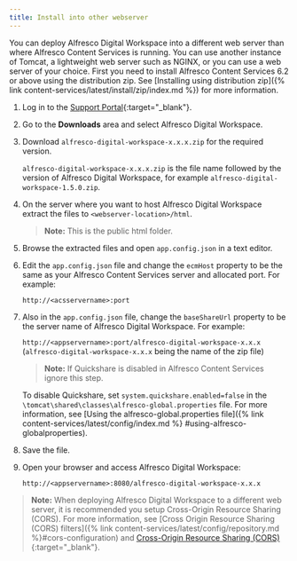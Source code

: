 ```yaml
---
title: Install into other webserver
---
```

You can deploy Alfresco Digital Workspace into a different web server than where Alfresco Content Services is running. You can use another instance of Tomcat, a lightweight web server such as NGINX, or you can use a web server of your choice. First you need to install Alfresco Content Services 6.2 or above using the distribution zip. See [Installing using distribution zip]({% link content-services/latest/install/zip/index.md %}) for more information.

1. Log in to the [Support Portal](https://support.alfresco.com/){:target="_blank"}.

2. Go to the **Downloads** area and select Alfresco Digital Workspace.

3. Download `alfresco-digital-workspace-x.x.x.zip` for the required version.

   `alfresco-digital-workspace-x.x.x.zip` is the file name followed by the version of Alfresco Digital Workspace, for example `alfresco-digital-workspace-1.5.0.zip`.

4. On the server where you want to host Alfresco Digital Workspace extract the files to `<webserver-location>/html`.

   > **Note:** This is the public html folder.

5. Browse the extracted files and open `app.config.json` in a text editor.

6. Edit the `app.config.json` file and change the `ecmHost` property to be the same as your Alfresco Content Services server and allocated port. For example:

    `http://<acsservername>:port`

7. Also in the `app.config.json` file, change the `baseShareUrl` property to be the server name of Alfresco Digital Workspace. For example:

      `http://<appservername>:port/alfresco-digital-workspace-x.x.x` (`alfresco-digital-workspace-x.x.x` being the name of the zip file)

   > **Note:** If Quickshare is disabled in Alfresco Content Services ignore this step.

    To disable Quickshare, set `system.quickshare.enabled=false` in the `\tomcat\shared\classes\alfresco-global.properties` file. For more information, see [Using the alfresco-global.properties file]({% link content-services/latest/config/index.md %} #using-alfresco-globalproperties).

8. Save the file.

9. Open your browser and access Alfresco Digital Workspace:

    `http://<appservername>:8080/alfresco-digital-workspace-x.x.x`

> **Note:** When deploying Alfresco Digital Workspace to a different web server, it is recommended you setup Cross-Origin Resource Sharing (CORS). For more information, see [Cross Origin Resource Sharing (CORS) filters]({% link content-services/latest/config/repository.md %}#cors-configuration) and [Cross-Origin Resource Sharing (CORS)](https://enable-cors.org/){:target="_blank"}.
